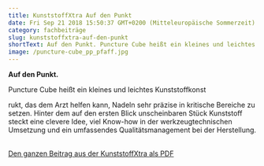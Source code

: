 ```yaml
---
title: KunststoffXtra Auf den Punkt
date: Fri Sep 21 2018 15:50:37 GMT+0200 (Mitteleuropäische Sommerzeit)
category: fachbeiträge
slug: kunststoffxtra-auf-den-punkt
shortText: Auf den Punkt. Puncture Cube heißt ein kleines und leichtes Kunststoffkonstrukt, das dem Arzt helfen kann, Nadeln sehr präzise in kritische Bereiche zu setzen.
image: /puncture-cube_pp_pfaff.jpg
---
```


<p><strong>Auf den Punkt.</strong></p>

Puncture Cube heißt ein kleines und leichtes Kunststoffkonst

<!--more-->

rukt, das dem Arzt helfen kann, Nadeln sehr präzise in kritische Bereiche zu setzen. Hinter dem auf den ersten Blick unscheinbaren Stück Kunststoff steckt eine clevere Idee, viel Know-how in der werkzeugtechnischen Umsetzung und ein umfassendes Qualitätsmanagement bei der Herstellung.</p>

<p><a href="/downloads/KunststoffXtra_1809.pdf" target="_blank" rel="noreferrer noopener" aria-label=" (öffnet in neuem Tab)"><br>Den ganzen Beitrag aus der KunststoffXtra als PDF</a></p>

</p>
